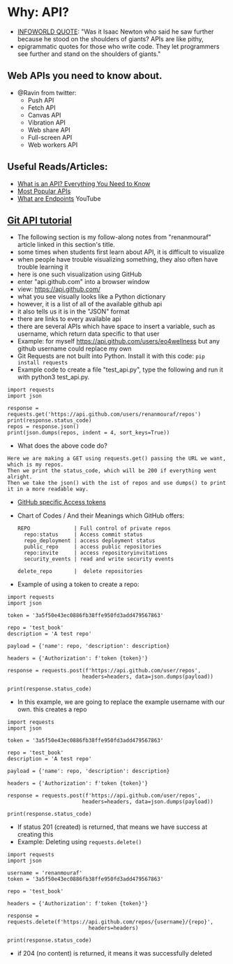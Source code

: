 # Why: API?
* [INFOWORLD QUOTE](https://www.infoworld.com/article/3296487/15-apis-every-developer-should-know.html): "Was it Isaac Newton who said he saw further because he stood on the shoulders of giants? APIs are like pithy, 
* epigrammatic quotes for those who write code. They let programmers see further and stand on the shoulders of giants."


## Web APIs you need to know about. 
* @Ravin from twitter:
  - Push API
  - Fetch API
  - Canvas API
  - Vibration API
  - Web share API
  - Full-screen API
  - Web workers API

## Useful Reads/Articles:
* [What is an API? Everything You Need to Know](https://www.cleo.com/blog/knowledge-base-what-is-an-api)
* [Most Popular APIs](https://rapidapi.com/blog/most-popular-api/)
* [What are Endpoints](https://www.youtube.com/watch?v=lE7obYznoyk) YouTube 

## [Git API tutorial](https://renanmf.com/using-the-github-api-in-python/)
* The following section is my follow-along notes from "renanmouraf" article linked in this section's title. 
* some times when students first learn about API, it is difficult to visualize
* when people have trouble visualizing something, they also often have trouble learning it 
* here is one such visualization using GitHub
* enter "api.github.com" into a browser window
* view: https://api.github.com/  
* what you see visually looks like a Python dictionary
* however, it is a list of all of the available github api
* it also tells us it is in the "JSON" format 
* there are links to every available api 
* there are several APIs which have space to insert a variable, such as username, which return data specific to that user 
* Example: for myself https://api.github.com/users/eo4wellness  but any github username could replace my own 
* Git Requests are not built into Python.  Install it with this code: 
```pip install requests ```
* Example code to create a file "test_api.py", type the following and run it with python3 test_api.py.
```
import requests
import json

response = requests.get('https://api.github.com/users/renanmouraf/repos')
print(response.status_code)
repos = response.json()
print(json.dumps(repos, indent = 4, sort_keys=True))
```
* What does the above code do?  
```
Here we are making a GET using requests.get() passing the URL we want, which is my repos.
Then we print the status_code, which will be 200 if everything went alright.
Then we take the json() with the ist of repos and use dumps() to print it in a more readable way.
```
* [GitHub specific Access tokens](https://docs.github.com/en/github/authenticating-to-github/keeping-your-account-and-data-secure/creating-a-personal-access-token)
* Chart of Codes / And their Meanings which GitHub offers: 
      
      REPO              | Full control of private repos 
        repo:status     | Access commit status 
        repo_deployment | access deployment status 
        public_repo     | access public repositories 
        repo:invite     | access repositoryinvitations 
        security_events | read and write security events 
        
      delete_repo       |  delete repositories 
      
      
* Example of using a token to create a repo: 
```
import requests
import json

token = '3a5f50e43ec0886fb38ffe950fd3add479567863'

repo = 'test_book'
description = 'A test repo'

payload = {'name': repo, 'description': description}

headers = {'Authorization': f'token {token}'}

response = requests.post(f'https://api.github.com/user/repos', 
                        headers=headers, data=json.dumps(payload))

print(response.status_code)
```
* In this example, we are going to replace the example username with our own.  this creates a repo 
```
import requests
import json

token = '3a5f50e43ec0886fb38ffe950fd3add479567863'

repo = 'test_book'
description = 'A test repo'

payload = {'name': repo, 'description': description}

headers = {'Authorization': f'token {token}'}

response = requests.post(f'https://api.github.com/user/repos', 
                        headers=headers, data=json.dumps(payload))

print(response.status_code)
```
* If status 201 (created) is returned, that means we have success at creating this
* Example: Deleting using ```requests.delete()```
```
import requests
import json

username = 'renanmouraf'
token = '3a5f50e43ec0886fb38ffe950fd3add479567863'

repo = 'test_book'

headers = {'Authorization': f'token {token}'}

response = requests.delete(f'https://api.github.com/repos/{username}/{repo}', 
                          headers=headers)

print(response.status_code)
```

* if 204 (no content) is returned, it means it was successfully deleted 
